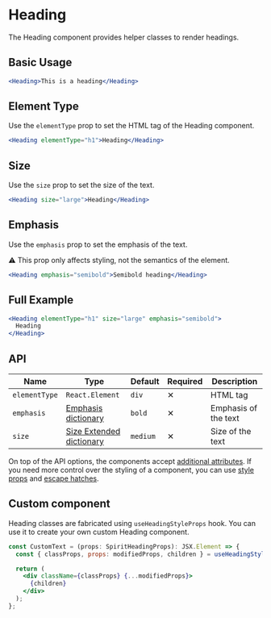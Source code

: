# Heading

The Heading component provides helper classes to render headings.

## Basic Usage

```jsx
<Heading>This is a heading</Heading>
```

## Element Type

Use the `elementType` prop to set the HTML tag of the Heading component.

```jsx
<Heading elementType="h1">Heading</Heading>
```

## Size

Use the `size` prop to set the size of the text.

```jsx
<Heading size="large">Heading</Heading>
```

## Emphasis

Use the `emphasis` prop to set the emphasis of the text.

⚠️ This prop only affects styling, not the semantics of the element.

```jsx
<Heading emphasis="semibold">Semibold heading</Heading>
```

## Full Example

```jsx
<Heading elementType="h1" size="large" emphasis="semibold">
  Heading
</Heading>
```

## API

| Name          | Type                                        | Default  | Required | Description          |
| ------------- | ------------------------------------------- | -------- | -------- | -------------------- |
| `elementType` | `React.Element`                             | `div`    | ✕        | HTML tag             |
| `emphasis`    | [Emphasis dictionary][dictionary-emphasis]  | `bold`   | ✕        | Emphasis of the text |
| `size`        | [Size Extended dictionary][dictionary-size] | `medium` | ✕        | Size of the text     |

On top of the API options, the components accept [additional attributes][readme-additional-attributes].
If you need more control over the styling of a component, you can use [style props][readme-style-props]
and [escape hatches][readme-escape-hatches].

## Custom component

Heading classes are fabricated using `useHeadingStyleProps` hook. You can use it to create your own custom Heading component.

```jsx
const CustomText = (props: SpiritHeadingProps): JSX.Element => {
  const { classProps, props: modifiedProps, children } = useHeadingStyleProps(props);

  return (
    <div className={classProps} {...modifiedProps}>
      {children}
    </div>
  );
};
```

[dictionary-emphasis]: https://github.com/lmc-eu/spirit-design-system/tree/main/docs/DICTIONARIES.md#emphasis
[dictionary-size]: https://github.com/lmc-eu/spirit-design-system/tree/main/docs/DICTIONARIES.md#size
[readme-additional-attributes]: https://github.com/lmc-eu/spirit-design-system/blob/main/packages/web-react/README.md#additional-attributes
[readme-escape-hatches]: https://github.com/lmc-eu/spirit-design-system/blob/main/packages/web-react/README.md#escape-hatches
[readme-style-props]: https://github.com/lmc-eu/spirit-design-system/blob/main/packages/web-react/README.md#style-props
